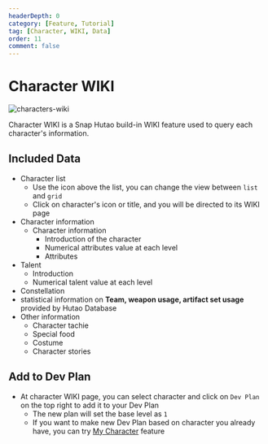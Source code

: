```yaml
---
headerDepth: 0
category: [Feature, Tutorial]
tag: [Character, WIKI, Data]
order: 11
comment: false
---
```


# Character WIKI

![characters-wiki](https://img.alicdn.com/imgextra/i2/1797064093/O1CN01NbT4Kn1g6e0wf51ft_!!1797064093.png_.webp)

Character WIKI is a Snap Hutao build-in WIKI feature used to query each character's information.

## Included Data

- Character list
  - Use the icon above the list, you can change the view between `list` and `grid`
  - Click on character's icon or title, and you will be directed to its WIKI page
- Character information
  - Character information
    - Introduction of the character
    - Numerical attributes value at each level
    - Attributes
- Talent
  - Introduction
  - Numerical talent value at each level
- Constellation
- statistical information on **Team, weapon usage, artifact set usage** provided by Hutao Database
- Other information
  - Character tachie
  - Special food
  - Costume
  - Character stories

## Add to Dev Plan

- At character WIKI page, you can select character and click on `Dev Plan` on the top right to add it to your Dev Plan
  - The new plan will set the base level as `1`
  - If you want to make new Dev Plan based on character you already have, you can try [My Character](character-data.html) feature
